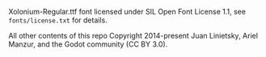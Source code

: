 Xolonium-Regular.ttf font licensed under SIL Open Font License 1.1, see `fonts/license.txt` for details.

All other contents of this repo Copyright 2014-present Juan Linietsky, Ariel Manzur, and the Godot community (CC BY 3.0).
